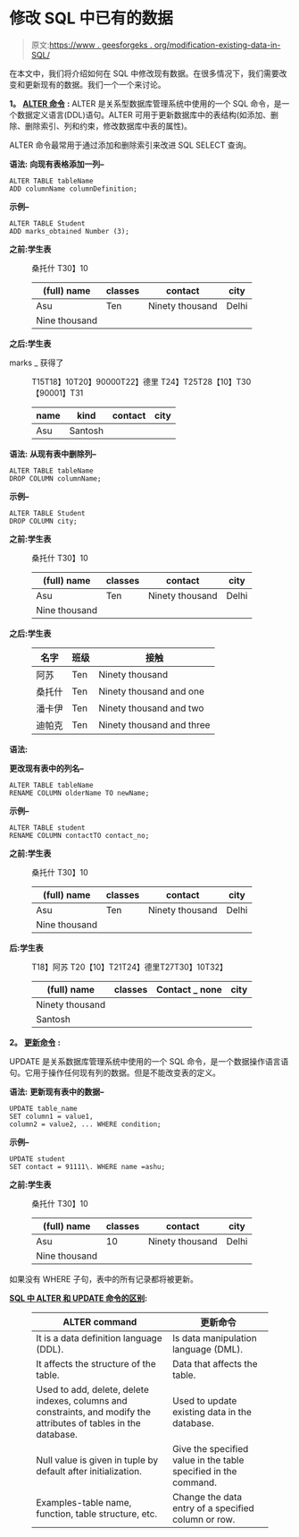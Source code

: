 # 修改 SQL 中已有的数据

> 原文:[https://www . geesforgeks . org/modification-existing-data-in-SQL/](https://www.geeksforgeeks.org/modifying-existing-data-in-sql/)

在本文中，我们将介绍如何在 SQL 中修改现有数据。在很多情况下，我们需要改变和更新现有的数据。我们一个一个来讨论。

**1。** [**ALTER 命令**](https://www.geeksforgeeks.org/sql-alter-add-drop-modify/) **:**
ALTER 是关系型数据库管理系统中使用的一个 SQL 命令，是一个数据定义语言(DDL)语句。ALTER 可用于更新数据库中的表结构(如添加、删除、删除索引、列和约束，修改数据库中表的属性)。

ALTER 命令最常用于通过添加和删除索引来改进 SQL SELECT 查询。

**语法:**
**向现有表格添加一列–**

```
ALTER TABLE tableName 
ADD columnName columnDefinition;
```

**示例–**

```
ALTER TABLE Student 
ADD marks_obtained Number (3);
```

**之前:学生表**

<figure class="table">桑托什 T30】10

| (full) name | classes | contact | city |
| --- | --- | --- | --- |
| Asu | Ten | Ninety thousand | Delhi |
| Nine thousand |

</figure>

**之后:学生表**

marks _ 获得了

<figure class="table">T15T18】10T20】90000T22】德里 T24】T25T28【10】T30【90001】T31

| name | kind | contact | city |
| --- | --- | --- | --- |
| Asu | Santosh |

</figure>

**语法:**
**从现有表中删除列–**

```
ALTER TABLE tableName 
DROP COLUMN columnName;
```

**示例–**

```
ALTER TABLE Student 
DROP COLUMN city;
```

**之前:学生表**

<figure class="table">桑托什 T30】10

| (full) name | classes | contact | city |
| --- | --- | --- | --- |
| Asu | Ten | Ninety thousand | Delhi |
| Nine thousand |

</figure>

**之后:学生表**

<figure class="table">

| 名字 | 班级 | 接触 |
| --- | --- | --- |
| 阿苏 | Ten | Ninety thousand |
| 桑托什 | Ten | Ninety thousand and one |
| 潘卡伊 | Ten | Ninety thousand and two |
| 迪帕克 | Ten | Ninety thousand and three |

</figure>

**语法:**

**更改现有表中的列名–**

```
ALTER TABLE tableName 
RENAME COLUMN olderName TO newName;
```

**示例–**

```
ALTER TABLE student 
RENAME COLUMN contactTO contact_no;
```

**之前:学生表**

<figure class="table">桑托什 T30】10

| (full) name | classes | contact | city |
| --- | --- | --- | --- |
| Asu | Ten | Ninety thousand | Delhi |
| Nine thousand |

</figure>

**后:学生表**

<figure class="table">T18】阿苏 T20【10】T21T24】德里T27T30】10T32】

| (full) name | classes | Contact _ none | city |
| --- | --- | --- | --- |
| Ninety thousand |
| Santosh |

</figure>

**2。** [**更新命令**](https://www.geeksforgeeks.org/sql-update-statement/) **:**

UPDATE 是关系数据库管理系统中使用的一个 SQL 命令，是一个数据操作语言语句。它用于操作任何现有列的数据。但是不能改变表的定义。

**语法:**
**更新现有表中的数据–**

```
UPDATE table_name 
SET column1 = value1, 
column2 = value2, ... WHERE condition;
```

**示例–**

```
UPDATE student 
SET contact = 91111\. WHERE name =ashu;
```

**之前:学生表**

<figure class="table">桑托什 T30】10

| (full) name | classes | contact | city |
| --- | --- | --- | --- |
| Asu | 10 | Ninety thousand | Delhi |
| Nine thousand |

</figure>

如果没有 WHERE 子句，表中的所有记录都将被更新。

[**SQL 中 ALTER 和 UPDATE 命令的区别**](https://www.geeksforgeeks.org/difference-between-alter-and-update-command-in-sql/)**:**

<figure class="table">

| ALTER command | 更新命令 |
| --- | --- |
| It is a data definition language (DDL). | Is data manipulation language (DML). |
| It affects the structure of the table. | Data that affects the table. |
| Used to add, delete, delete indexes, columns and constraints, and modify the attributes of tables in the database. | Used to update existing data in the database. |
| Null value is given in tuple by default after initialization. | Give the specified value in the table specified in the command. |
| Examples-table name, function, table structure, etc. | Change the data entry of a specified column or row. |

</figure>
